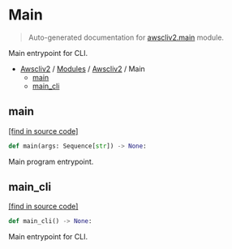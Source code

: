 # Main

> Auto-generated documentation for [awscliv2.main](blob/main/awscliv2/main.py) module.

Main entrypoint for CLI.

- [Awscliv2](../README.md#aws-cli-v2-for-python-) / [Modules](../MODULES.md#awscliv2-modules) / [Awscliv2](index.md#awscliv2) / Main
    - [main](#main)
    - [main_cli](#main_cli)

## main

[[find in source code]](blob/main/awscliv2/main.py#L14)

```python
def main(args: Sequence[str]) -> None:
```

Main program entrypoint.

## main_cli

[[find in source code]](blob/main/awscliv2/main.py#L54)

```python
def main_cli() -> None:
```

Main entrypoint for CLI.
